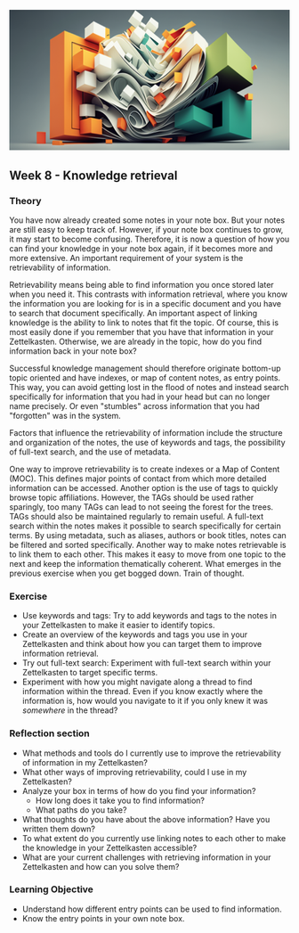 ![Wiederauffindbarkeit des Wissens](images/woche8.png)

## Week 8 - Knowledge retrieval
### Theory
You have now already created some notes in your note box. But your notes are still easy to keep track of. However, if your note box continues to grow, it may start to become confusing. Therefore, it is now a question of how you can find your knowledge in your note box again, if it becomes more and more extensive. An important requirement of your system is the retrievability of information.

Retrievability means being able to find information you once stored later when you need it. This contrasts with information retrieval, where you know the information you are looking for is in a specific document and you have to search that document specifically. An important aspect of linking knowledge is the ability to link to notes that fit the topic. Of course, this is most easily done if you remember that you have that information in your Zettelkasten. Otherwise, we are already in the topic, how do you find information back in your note box?

Successful knowledge management should therefore originate bottom-up topic oriented and have indexes, or map of content notes, as entry points. This way, you can avoid getting lost in the flood of notes and instead search specifically for information that you had in your head but can no longer name precisely. Or even "stumbles" across information that you had "forgotten" was in the system.

Factors that influence the retrievability of information include the structure and organization of the notes, the use of keywords and tags, the possibility of full-text search, and the use of metadata.

One way to improve retrievability is to create indexes or a Map of Content (MOC). This defines major points of contact from which more detailed information can be accessed. Another option is the use of tags to quickly browse topic affiliations. However, the TAGs should be used rather sparingly, too many TAGs can lead to not seeing the forest for the trees. TAGs should also be maintained regularly to remain useful. A full-text search within the notes makes it possible to search specifically for certain terms. By using metadata, such as aliases, authors or book titles, notes can be filtered and sorted specifically. Another way to make notes retrievable is to link them to each other. This makes it easy to move from one topic to the next and keep the information thematically coherent. What emerges in the previous exercise when you get bogged down. Train of thought.

### Exercise
- Use keywords and tags: Try to add keywords and tags to the notes in your Zettelkasten to make it easier to identify topics.
- Create an overview of the keywords and tags you use in your Zettelkasten and think about how you can target them to improve information retrieval.
- Try out full-text search: Experiment with full-text search within your Zettelkasten to target specific terms.
- Experiment with how you might navigate along a thread to find information within the thread. Even if you know exactly where the information is, how would you navigate to it if you only knew it was _somewhere_ in the thread?

### Reflection section
- What methods and tools do I currently use to improve the retrievability of information in my Zettelkasten?
- What other ways of improving retrievability, could I use in my Zettelkasten?
- Analyze your box in terms of how do you find your information?
	- How long does it take you to find information?
	- What paths do you take?
- What thoughts do you have about the above information? Have you written them down?
- To what extent do you currently use linking notes to each other to make the knowledge in your Zettelkasten accessible?
- What are your current challenges with retrieving information in your Zettelkasten and how can you solve them?

### Learning Objective
- Understand how different entry points can be used to find information.
- Know the entry points in your own note box.
